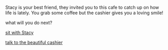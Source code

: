Stacy is your best friend, they invited you to this cafe to catch up on how life is lately. You grab some coffee but the cashier gives you a loving smile!

what will you do next?

[sit with Stacy]()


[talk to the beautiful cashier]()
